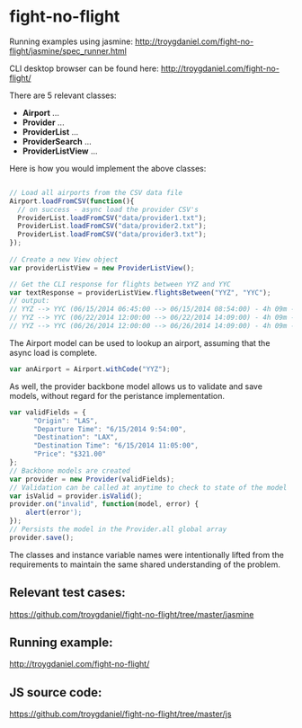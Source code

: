 fight-no-flight
===============

Running examples using jasmine:
http://troygdaniel.com/fight-no-flight/jasmine/spec_runner.html

CLI desktop browser can be found here:
http://troygdaniel.com/fight-no-flight/

There are 5 relevant classes:
- __Airport__ ...
- __Provider__ ...
- __ProviderList__ ...
- __ProviderSearch__ ...
- __ProviderListView__ ...

Here is how you would implement the above classes:
```javascript

// Load all airports from the CSV data file
Airport.loadFromCSV(function(){
  // on success - async load the provider CSV's
  ProviderList.loadFromCSV("data/provider1.txt");
  ProviderList.loadFromCSV("data/provider2.txt");
  ProviderList.loadFromCSV("data/provider3.txt");
});
        
// Create a new View object 
var providerListView = new ProviderListView();

// Get the CLI response for flights between YYZ and YYC
var textResponse = providerListView.flightsBetween("YYZ", "YYC");
// output:
// YYZ --> YYC (06/15/2014 06:45:00 --> 06/15/2014 08:54:00) - 4h 09m - $578.00
// YYZ --> YYC (06/22/2014 12:00:00 --> 06/22/2014 14:09:00) - 4h 09m - $630.00
// YYZ --> YYC (06/26/2014 12:00:00 --> 06/26/2014 14:09:00) - 4h 09m - $630.00
```

The Airport model can be used to lookup an airport, assuming that the async load is complete.
```javascript
var anAirport = Airport.withCode("YYZ");
```

As well, the provider backbone model allows us to validate and save models, without regard for the peristance implementation.
```javascript
var validFields = {
      "Origin": "LAS",
      "Departure Time": "6/15/2014 9:54:00",
      "Destination": "LAX",
      "Destination Time": "6/15/2014 11:05:00",
      "Price": "$321.00"
};
// Backbone models are created 
var provider = new Provider(validFields);
// Validation can be called at anytime to check to state of the model
var isValid = provider.isValid(); 
provider.on("invalid", function(model, error) {
    alert(error');
});
// Persists the model in the Provider.all global array
provider.save();
```

The classes and instance variable names were intentionally lifted from the requirements to maintain the same shared understanding of the problem.

## Relevant test cases:
  https://github.com/troygdaniel/fight-no-flight/tree/master/jasmine

## Running example:
  http://troygdaniel.com/fight-no-flight/

## JS source code:
  https://github.com/troygdaniel/fight-no-flight/tree/master/js
